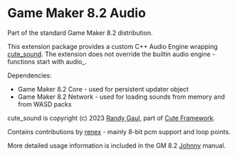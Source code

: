 # Game Maker 8.2 Audio

Part of the standard Game Maker 8.2 distribution.

This extension package provides a custom C++ Audio Engine wrapping [cute_sound](https://github.com/RandyGaul/cute_headers).
The extension does not override the builtin audio engine - functions start with audio_.

Dependencies:
- Game Maker 8.2 Core - used for persistent updater object
- Game Maker 8.2 Network - used for loading sounds from memory and from WASD packs

cute_sound is copyright (c) 2023 [Randy Gaul](https://github.com/RandyGaul), part of [Cute Framework](https://github.com/RandyGaul/cute_framework).

Contains contributions by [renex](https://github.com/omicronrex) - mainly 8-bit pcm support and loop points.

More detailed usage information is included in the GM 8.2 [Johnny](https://github.com/omicronrex/Johnny) manual.